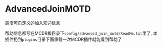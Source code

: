 # AdvancedJoinMOTD
高度可自定义的加入欢迎信息

帮助信息都写在MCDR根目录下`config/advanced_join_motd/ReadMe.txt`里了, 本插件扔到`plugins`目录下面重载一次MCDR插件就能看到帮助了